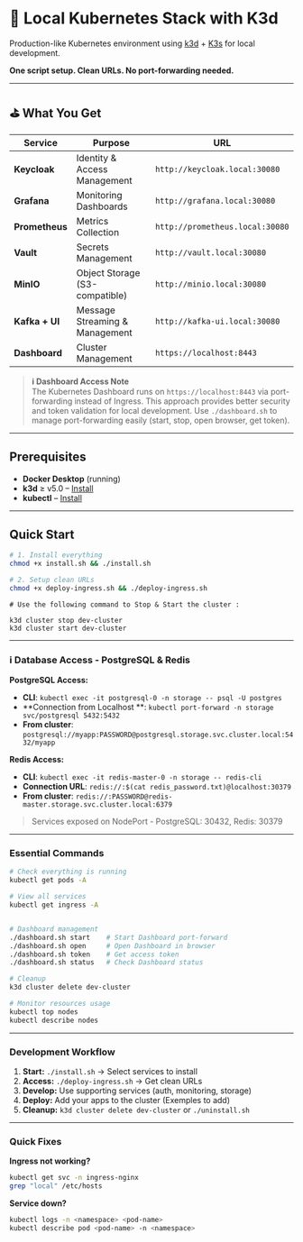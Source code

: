 # 🐳 Local Kubernetes Stack with K3d

Production-like Kubernetes environment using [k3d](https://k3d.io/) + [K3s](https://k3s.io/) for local development.

**One script setup. Clean URLs. No port-forwarding needed.**

---

## ⛳️ What You Get

| Service        | Purpose                        | URL                             |
|----------------|--------------------------------|---------------------------------|
| **Keycloak**   | Identity & Access Management   | `http://keycloak.local:30080`   |
| **Grafana**    | Monitoring Dashboards          | `http://grafana.local:30080`    |
| **Prometheus** | Metrics Collection             | `http://prometheus.local:30080` |
| **Vault**      | Secrets Management             | `http://vault.local:30080`      |
| **MinIO**      | Object Storage (S3-compatible) | `http://minio.local:30080`      |
| **Kafka + UI** | Message Streaming & Management | `http://kafka-ui.local:30080`   |
| **Dashboard**  | Cluster Management             | `https://localhost:8443`        |

> **ℹ️ Dashboard Access Note**  
> The Kubernetes Dashboard runs on `https://localhost:8443` via port-forwarding instead of Ingress. This approach
> provides better security and token validation for local development. Use `./dashboard.sh` to manage port-forwarding
> easily (start, stop, open browser, get token).

---

## Prerequisites

- **Docker Desktop** (running)
- **k3d** ≥ v5.0 – [Install](https://k3d.io/#installation)
- **kubectl** – [Install](https://kubernetes.io/docs/tasks/tools/)

---

## Quick Start

```bash
# 1. Install everything
chmod +x install.sh && ./install.sh

# 2. Setup clean URLs  
chmod +x deploy-ingress.sh && ./deploy-ingress.sh
```

```
# Use the following command to Stop & Start the cluster :

k3d cluster stop dev-cluster
k3d cluster start dev-cluster
```

---

### ℹ️ Database Access - PostgreSQL & Redis

**PostgreSQL Access:**

- **CLI**: `kubectl exec -it postgresql-0 -n storage -- psql -U postgres`
- **Connection from Localhost **: `kubectl port-forward -n storage svc/postgresql 5432:5432`
- **From cluster**: `postgresql://myapp:PASSWORD@postgresql.storage.svc.cluster.local:5432/myapp`

**Redis Access:**

- **CLI**: `kubectl exec -it redis-master-0 -n storage -- redis-cli`
- **Connection URL**: `redis://:$(cat redis_password.txt)@localhost:30379`
- **From cluster**: `redis://:PASSWORD@redis-master.storage.svc.cluster.local:6379`

> Services exposed on NodePort - PostgreSQL: 30432, Redis: 30379
---

### Essential Commands

```bash
# Check everything is running
kubectl get pods -A

# View all services
kubectl get ingress -A


# Dashboard management
./dashboard.sh start    # Start Dashboard port-forward
./dashboard.sh open     # Open Dashboard in browser
./dashboard.sh token    # Get access token
./dashboard.sh status   # Check Dashboard status

# Cleanup
k3d cluster delete dev-cluster

# Monitor resources usage 
kubectl top nodes
kubectl describe nodes
```

---

### Development Workflow

1. **Start:** `./install.sh` → Select services to install
2. **Access:** `./deploy-ingress.sh` → Get clean URLs
3. **Develop:** Use supporting services (auth, monitoring, storage)
4. **Deploy:** Add your apps to the cluster (Exemples to add)
5. **Cleanup:** `k3d cluster delete dev-cluster` or `./uninstall.sh`

---

### Quick Fixes

**Ingress not working?**

```bash
kubectl get svc -n ingress-nginx
grep "local" /etc/hosts
```

**Service down?**

```bash
kubectl logs -n <namespace> <pod-name>
kubectl describe pod <pod-name> -n <namespace>
```
